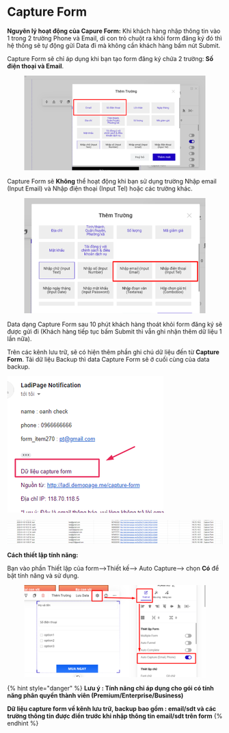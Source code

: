 # Capture Form

**Nguyên lý hoạt động của Capure Form:** Khi khách hàng nhập thông tin vào 1 trong 2 trường Phone và Email, di con trỏ chuột ra khỏi form đăng ký đó thì hệ thống sẽ tự động gửi Data đi mà không cần khách hàng bấm nút Submit.

Capture Form sẽ chỉ áp dụng khi bạn tạo form đăng ký chứa 2 trường: **Số điện thoại và Email**. &#x20;

<figure><img src="../../.gitbook/assets/capture.png" alt=""><figcaption></figcaption></figure>

Capture Form sẽ **Không** thể hoạt động khi bạn sử dụng trường Nhập email (Input Email) và Nhập điện thoại (Input Tel) hoặc các trường khác.

<figure><img src="../../.gitbook/assets/capture2.png" alt=""><figcaption></figcaption></figure>

Data dạng Capture Form sau 10 phút khách hàng thoát khỏi form đăng ký sẽ được gửi đi (Khách hàng tiếp tục bấm Submit thì vẫn ghi nhận thêm dữ liệu 1 lần nữa).&#x20;

Trên các kênh lưu trữ, sẽ có hiện thêm phần ghi chú dữ liệu đến từ **Capture Form**. Tải dữ liệu Backup thì data Capture Form sẽ ở cuối cùng của data backup.

![](<../../.gitbook/assets/image (918).png>)

![Dữ liệu về Gmail và Google sheet ](<../../.gitbook/assets/image (949).png>)

**Cách thiết lập tính năng:**

Bạn vào phần Thiết lập của form-->Thiết kế--> Auto Capture--> chọn **Có** để bật tính năng và sử dụng.

<figure><img src="../../.gitbook/assets/capture (1).png" alt=""><figcaption></figcaption></figure>

&#x20;

{% hint style="danger" %}
**Lưu ý : Tính năng chỉ áp dụng cho gói có tính năng phân quyền thành viên (Premium/Enterprise/Business)**

**Dữ liệu capture form về kênh lưu trữ, backup bao gồm : email/sdt và các trường thông tin được điền trước khi nhập thông tin email/sdt trên form**
{% endhint %}
